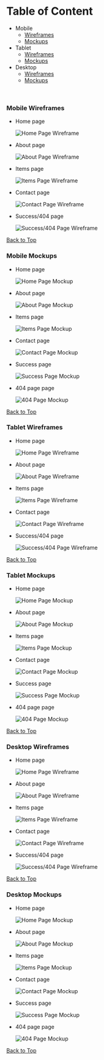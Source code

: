 # Table of Content

- Mobile
    - [Wireframes](#mobile-wireframes)
    - [Mockups](#mobile-mockups)
- Tablet
    - [Wireframes](#tablet-wireframes)
    - [Mockups](#tablet-mockups)
- Desktop
    - [Wireframes](#desktop-wireframes)
    - [Mockups](#desktop-mockups)

<br>

### Mobile Wireframes

- Home page

    ![Home Page Wireframe](documentation/wireframes/mobile/home.png)

- About page

    ![About Page Wireframe](documentation/wireframes/mobile/about.png)

- Items page

    ![Items Page Wireframe](documentation/wireframes/mobile/items.png)

- Contact page

    ![Contact Page Wireframe](documentation/wireframes/mobile/contact.png)

- Success/404 page

    ![Success/404 Page Wireframe](documentation/wireframes/mobile/success+error.png)

[Back to Top](#table-of-content)

### Mobile Mockups

- Home page

    ![Home Page Mockup](documentation/mockups/mobile/home.png)

- About page

    ![About Page Mockup](documentation/mockups/mobile/about.png)

- Items page

    ![Items Page Mockup](documentation/mockups/mobile/items.png)

- Contact page

    ![Contact Page Mockup](documentation/mockups/mobile/contact.png)

- Success page

    ![Success Page Mockup](documentation/mockups/mobile/success.png)

- 404 page page

    ![404 Page Mockup](documentation/mockups/mobile/error.png)

[Back to Top](#table-of-content)

### Tablet Wireframes

- Home page

    ![Home Page Wireframe](documentation/wireframes/tablet/home.png)

- About page

    ![About Page Wireframe](documentation/wireframes/tablet/about.png)

- Items page

    ![Items Page Wireframe](documentation/wireframes/tablet/items.png)

- Contact page

    ![Contact Page Wireframe](documentation/wireframes/tablet/contact.png)

- Success/404 page

    ![Success/404 Page Wireframe](documentation/wireframes/tablet/success+error.png)

[Back to Top](#table-of-content)

### Tablet Mockups

- Home page

    ![Home Page Mockup](documentation/mockups/tablet/home.png)

- About page

    ![About Page Mockup](documentation/mockups/tablet/about.png)

- Items page

    ![Items Page Mockup](documentation/mockups/tablet/items.png)

- Contact page

    ![Contact Page Mockup](documentation/mockups/tablet/contact.png)

- Success page

    ![Success Page Mockup](documentation/mockups/tablet/success.png)

- 404 page page

    ![404 Page Mockup](documentation/mockups/tablet/error.png)

[Back to Top](#table-of-content)

### Desktop Wireframes

- Home page

    ![Home Page Wireframe](documentation/wireframes/desktop/home.png)

- About page

    ![About Page Wireframe](documentation/wireframes/desktop/about.png)

- Items page

    ![Items Page Wireframe](documentation/wireframes/desktop/items.png)

- Contact page

    ![Contact Page Wireframe](documentation/wireframes/desktop/contact.png)

- Success/404 page

    ![Success/404 Page Wireframe](documentation/wireframes/desktop/success+error.png)

[Back to Top](#table-of-content)

### Desktop Mockups

- Home page

    ![Home Page Mockup](documentation/mockups/desktop/home.png)

- About page

    ![About Page Mockup](documentation/mockups/desktop/about.png)

- Items page

    ![Items Page Mockup](documentation/mockups/desktop/items.png)

- Contact page

    ![Contact Page Mockup](documentation/mockups/desktop/contact.png)

- Success page

    ![Success Page Mockup](documentation/mockups/desktop/success.png)

- 404 page page

    ![404 Page Mockup](documentation/mockups/desktop/error.png)

[Back to Top](#table-of-content)